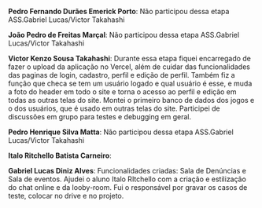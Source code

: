 **Pedro Fernando Durães Emerick Porto**: Não participou dessa etapa ASS.Gabriel Lucas/Victor Takahashi

**João Pedro de Freitas Marçal**: Não participou dessa etapa ASS.Gabriel Lucas/Victor Takahashi

**Victor Kenzo Sousa Takahashi**: Durante essa etapa fiquei encarregado de fazer o upload da aplicação no Vercel, além de cuidar das funcionalidades das paginas de login, cadastro, perfil e edição de perfil. Também fiz a função que checa se tem um usuário logado e qual usuário é esse, e muda a foto do header em todo o site e torna o acesso ao perfil e edição em todas as outras telas do site. Montei o primeiro banco de dados dos jogos e o dos usuários, que é usado em outras telas do site. Participei de discussões em grupo para testes e debugging em geral.

**Pedro Henrique Silva Matta**: Não participou dessa etapa ASS.Gabriel Lucas/Victor Takahashi

**Italo Ritchello Batista Carneiro**: 

**Gabriel Lucas Diniz Alves**: Funcionalidades criadas: Sala de Denúncias e Sala de eventos. Ajudei o aluno Italo RItchello com a criação e estilização do chat online e da looby-room. Fui o responsável por gravar os casos de teste, colocar no drive e no projeto.
